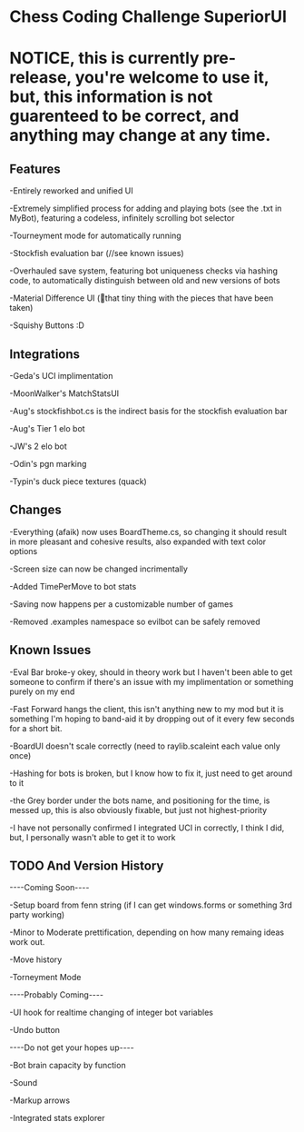 # Chess Coding Challenge SuperiorUI
# NOTICE, this is currently pre-release, you're welcome to use it, but, this information is not guarenteed to be correct, and anything may change at any time.


## Features
-Entirely reworked and unified UI

-Extremely simplified process for adding and playing bots (see the .txt in MyBot), featuring a codeless, infinitely scrolling bot selector

-Tourneyment mode for automatically running 

-Stockfish evaluation bar (//see known issues)

-Overhauled save system, featuring bot uniqueness checks via hashing code, to automatically distinguish between old and new versions of bots

-Material Difference UI (🤏that tiny thing with the pieces that have been taken)

-Squishy Buttons :D

## Integrations
-Geda's UCI implimentation

-MoonWalker's MatchStatsUI

-Aug's stockfishbot.cs is the indirect basis for the stockfish evaluation bar

-Aug's Tier 1 elo bot

-JW's 2 elo bot

-Odin's pgn marking

-Typin's duck piece textures (quack)


## Changes
-Everything (afaik) now uses BoardTheme.cs, so changing it should result in more pleasant and cohesive results, also expanded with text color options

-Screen size can now be changed incrimentally

-Added TimePerMove to bot stats

-Saving now happens per a customizable number of games

-Removed .examples namespace so evilbot can be safely removed

## Known Issues
-Eval Bar broke-y okey, should in theory work but I haven't been able to get someone to confirm if there's an issue with my implimentation or something purely on my end

-Fast Forward hangs the client, this isn't anything new to my mod but it is something I'm hoping to band-aid it by dropping out of it every few seconds for a short bit.

-BoardUI doesn't scale correctly (need to raylib.scaleint each value only once)

-Hashing for bots is broken, but I know how to fix it, just need to get around to it

-the Grey border under the bots name, and positioning for the time, is messed up, this is also obviously fixable, but just not highest-priority

-I have not personally confirmed I integrated UCI in correctly, I think I did, but, I personally wasn't able to get it to work

## TODO And Version History
----Coming Soon----

-Setup board from fenn string (if I can get windows.forms or something 3rd party working)

-Minor to Moderate prettification, depending on how many remaing ideas work out.

-Move history

-Torneyment Mode

----Probably Coming----

-UI hook for realtime changing of integer bot variables

-Undo button

----Do not get your hopes up----

-Bot brain capacity by function

-Sound

-Markup arrows

-Integrated stats explorer
